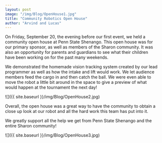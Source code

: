 ```yaml
---
layout: post
image: "/img/Blog/OpenHouse1.jpg"
title: "Community Robotics Open House"
author: "Arvind and Lucas"
---
```


On Friday, September 20, the evening before our first event, we held a community open house at Penn State Shenango. This open house was for our primary sponsor, as well as members of the Sharon community. It was also an opportunity for parents and guardians to see what their children have been working on for the past many weekends. 

We demonstrated the homemade vision tracking system created by our lead programmer as well as how the intake and lift would work. We let audience members feed the cargo in and then catch the ball. We were even able to move the robot a little bit around in the space to give a preview of what would happen at the tournament the next day! 

![]({{ site.baseurl }}/img/Blog/OpenHouse2.jpg)

Overall, the open house was a great way to have the community to obtain a close up look at our robot and all the hard work this team has put into it.

We greatly support all the help we get from Penn State Shenango and the entire Sharon community!

![]({{ site.baseurl }}/img/Blog/OpenHouse3.jpg)
